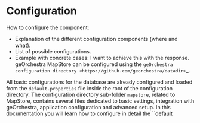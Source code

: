 # Configuration

How to configure the component:

- Explanation of the different configuration components (where and what).
- List of possible configurations.
- Example with concrete cases: I want to achieve this with the response.
geOrchestra MapStore can be configured using the `geOrchestra configuration directory <https://github.com/georchestra/datadir>`_.

All basic configurations for the database are already configured and loaded from the ``default.properties`` file inside the root of the configuration directory.
The configuration directory sub-folder ``mapstore``, related to MapStore, contains several files dedicated to basic settings, integration with geOrchestra, application configuration and advanced setup.
In this documentation you will learn how to configure in detail the ``default